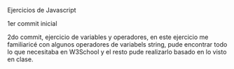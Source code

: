 Ejercicios de Javascript

1er commit inicial

2do commit, ejercicio de variables y operadores, en este ejercicio me familiaricé con algunos operadores de variabels string, pude encontrar todo lo que necesitaba en W3School y el resto pude realizarlo basado en lo visto en clase.